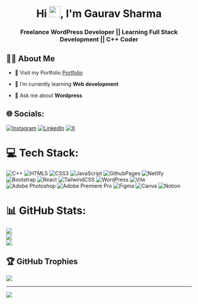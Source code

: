 <h1 align="center">Hi <img src="https://raw.githubusercontent.com/MartinHeinz/MartinHeinz/master/wave.gif"
        width="30px">, I'm Gaurav Sharma</h1>
<h3 align="center">Freelance WordPress Developer || Learning Full Stack Development || C++ Coder</h3>

## 🙋‍♂️ About Me

- 🔭 Visit my Portfolio [Portfolio](https://gauravsharmatheofficial.netlify.app/)

- 🌱 I’m currently learning **Web development**

- 💬 Ask me about **Wordpress**

## 🌐 Socials:

[![Instagram](https://img.shields.io/badge/Instagram-%23E4405F.svg?logo=Instagram&logoColor=white)](https://instagram.com/gauravsharmatheofficial) [![LinkedIn](https://img.shields.io/badge/LinkedIn-%230077B5.svg?logo=linkedin&logoColor=white)](https://linkedin.com/in/gauravsharmatheofficial) [![X](https://img.shields.io/badge/X-black.svg?logo=X&logoColor=white)](https://x.com/gauravsharmatwr)

# 💻 Tech Stack:

![C++](https://img.shields.io/badge/c++-%2300599C.svg?style=for-the-badge&logo=c%2B%2B&logoColor=white) ![HTML5](https://img.shields.io/badge/html5-%23E34F26.svg?style=for-the-badge&logo=html5&logoColor=white) ![CSS3](https://img.shields.io/badge/css3-%231572B6.svg?style=for-the-badge&logo=css3&logoColor=white) ![JavaScript](https://img.shields.io/badge/javascript-%23323330.svg?style=for-the-badge&logo=javascript&logoColor=%23F7DF1E) ![GithubPages](https://img.shields.io/badge/github%20pages-121013?style=for-the-badge&logo=github&logoColor=white) ![Netlify](https://img.shields.io/badge/netlify-%23000000.svg?style=for-the-badge&logo=netlify&logoColor=#00C7B7) ![Bootstrap](https://img.shields.io/badge/bootstrap-%238511FA.svg?style=for-the-badge&logo=bootstrap&logoColor=white) ![React](https://img.shields.io/badge/react-%2320232a.svg?style=for-the-badge&logo=react&logoColor=%2361DAFB) ![TailwindCSS](https://img.shields.io/badge/tailwindcss-%2338B2AC.svg?style=for-the-badge&logo=tailwind-css&logoColor=white) ![WordPress](https://img.shields.io/badge/WordPress-%23117AC9.svg?style=for-the-badge&logo=WordPress&logoColor=white) ![Vite](https://img.shields.io/badge/vite-%23646CFF.svg?style=for-the-badge&logo=vite&logoColor=white) ![Adobe Photoshop](https://img.shields.io/badge/adobe%20photoshop-%2331A8FF.svg?style=for-the-badge&logo=adobe%20photoshop&logoColor=white) ![Adobe Premiere Pro](https://img.shields.io/badge/Adobe%20Premiere%20Pro-9999FF.svg?style=for-the-badge&logo=Adobe%20Premiere%20Pro&logoColor=white) ![Figma](https://img.shields.io/badge/figma-%23F24E1E.svg?style=for-the-badge&logo=figma&logoColor=white) ![Canva](https://img.shields.io/badge/Canva-%2300C4CC.svg?style=for-the-badge&logo=Canva&logoColor=white) ![Notion](https://img.shields.io/badge/Notion-%23000000.svg?style=for-the-badge&logo=notion&logoColor=white)

# 📊 GitHub Stats:

![](https://github-readme-stats.vercel.app/api?username=gauravsharmatheofficial&theme=dark&hide_border=false&include_all_commits=true&count_private=true)<br/>
![](https://github-readme-streak-stats.herokuapp.com/?user=gauravsharmatheofficial&theme=dark&hide_border=false)<br/>
![](https://github-readme-stats.vercel.app/api/top-langs/?username=gauravsharmatheofficial&theme=dark&hide_border=false&include_all_commits=true&count_private=true&layout=compact)

## 🏆 GitHub Trophies

![](https://github-profile-trophy.vercel.app/?username=gauravsharmatheofficial&theme=radical&no-frame=false&no-bg=false&margin-w=4)

---

[![](https://visitcount.itsvg.in/api?id=gauravsharmatheofficial&icon=0&color=0)](https://visitcount.itsvg.in)

<!-- Proudly created with GPRM ( https://gprm.itsvg.in ) -->
